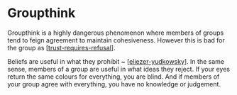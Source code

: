 # Groupthink

Groupthink is a highly dangerous phenomenon where members of groups tend to feign agreement to maintain cohesiveness. However this is bad for the group as [[trust-requires-refusal]]. 

Beliefs are useful in what they prohibit ~ [[eliezer-yudkowsky]]. In the same sense, members of a group are useful in what ideas they reject. If your eyes return the same colours for everything, you are blind. And if members of your group agree with everything, you have no knowledge or judgement.



[//begin]: # "Autogenerated link references for markdown compatibility"
[trust-requires-refusal]: trust-requires-refusal "Trust Requires Refusal"
[eliezer-yudkowsky]: eliezer-yudkowsky "Eliezer Yudkowsky"
[//end]: # "Autogenerated link references"